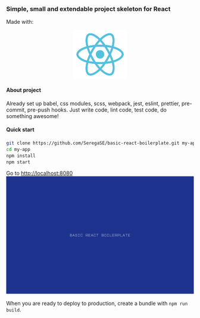 ### Simple, small and extendable project skeleton for React
Made with:
<p align="center">
  <a href="https://github.com/facebook/react">
    <img alt="react logo" src="https://github.com/SeregaSE/basic-react-boilerplate/blob/master/docs/react.svg" width="144">
  </a>
</p>

#### About project
Already set up babel, css modules, scss, webpack, jest, eslint, prettier, pre-commit, pre-push hooks. Just write code, lint code, test code, do something awesome!

#### Quick start

```sh
git clone https://github.com/SeregaSE/basic-react-boilerplate.git my-app
cd my-app
npm install
npm start
```

Go to [http://localhost:8080](http://localhost:8080)
![alt text](https://github.com/SeregaSE/basic-react-boilerplate/blob/master/docs/preview.png "Example app screenshot")

When you are ready to deploy to production, create a bundle with `npm run build`.

